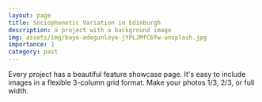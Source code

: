 ```yaml
---
layout: page
title: Sociophonetic Variation in Edinburgh
description: a project with a background image
img: assets/img/bayo-adegunloye-jYPLJMfC6fw-unsplash.jpg
importance: 1
category: past
---
```


Every project has a beautiful feature showcase page.
It's easy to include images in a flexible 3-column grid format.
Make your photos 1/3, 2/3, or full width.

